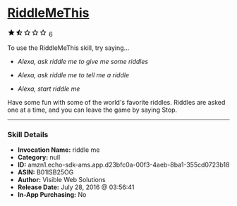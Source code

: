 # [RiddleMeThis](http://alexa.amazon.com/#skills/amzn1.echo-sdk-ams.app.d23bfc0a-00f3-4aeb-8ba1-355cd0723b18)
![1.8 stars](../../images/ic_star_black_18dp_1x.png)![1.8 stars](../../images/ic_star_half_black_18dp_1x.png)![1.8 stars](../../images/ic_star_border_black_18dp_1x.png)![1.8 stars](../../images/ic_star_border_black_18dp_1x.png)![1.8 stars](../../images/ic_star_border_black_18dp_1x.png) 6

To use the RiddleMeThis skill, try saying...

* *Alexa, ask riddle me to give me some riddles*

* *Alexa, ask riddle me to tell me a riddle*

* *Alexa, start riddle me*

Have some fun with some of the world's favorite riddles.  Riddles are asked one at a time, and you can leave the game by saying Stop.

***

### Skill Details

* **Invocation Name:** riddle me
* **Category:** null
* **ID:** amzn1.echo-sdk-ams.app.d23bfc0a-00f3-4aeb-8ba1-355cd0723b18
* **ASIN:** B01ISB25OG
* **Author:** Visible Web Solutions
* **Release Date:** July 28, 2016 @ 03:56:41
* **In-App Purchasing:** No

